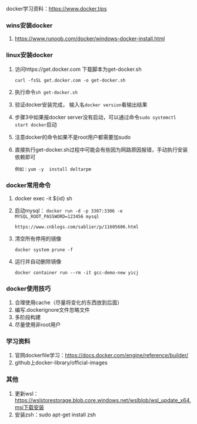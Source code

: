 docker学习资料：https://www.docker.tips

### wins安装docker

1. https://www.runoob.com/docker/windows-docker-install.html

### linux安装docker

1. 访问https://get.docker.com 下载脚本为get-docker.sh

   ```
   curl -fsSL get.docker.com -o get-docker.sh
   ```

2. 执行命令```sh get-docker.sh```

3. 验证docker安装完成， 输入名```docker version```看输出结果

4. 步骤3中如果报docker server没有启动，可以通过命令```sudo systemctl start docker```启动

5. 注意docker的命令如果不是root用户都需要加sudo

6. 直接执行get-docker.sh过程中可能会有些因为网路原因报错，手动执行安装依赖即可

   ```yum -y  install deltarpm 
   例如：yum -y  install deltarpm 
   ```

### docker常用命令

1. docker exec -it   ${id}   sh

2. 启动mysql： ```docker run -d -p 3307:3306 -e MYSQL_ROOT_PASSWORD=123456 mysql```

   ```
   https://www.cnblogs.com/sablier/p/11605606.html
   ```

3. 清空所有停用的镜像
    ```text
    docker system prune -f
    ```
4. 运行并自动删除镜像
    ```text
    docker container run --rm -it gcc-demo-new yicj
    ```
### docker使用技巧
1. 合理使用cache（尽量将变化的东西放到后面）
2. 编写.dockerignore文件忽略文件
3. 多阶段构建
4. 尽量使用非root用户

### 学习资料
1. 官网dockerfile学习：https://docs.docker.com/engine/reference/builder/
2. github上docker-library/official-images

### 其他
1. 更新wsl： https://wslstorestorage.blob.core.windows.net/wslblob/wsl_update_x64.msi下载安装
2. 安装zsh：sudo apt-get install zsh

